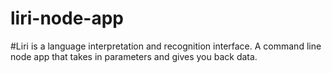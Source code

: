 # liri-node-app

#Liri is a language interpretation and recognition interface. A command line node app that takes in parameters and gives you back data.
